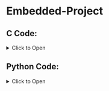 # Embedded-Project
## C Code:
<details>
  <summary>Click to Open </summary>
  
#include <project.h>
#include <stdint.h>

// Global variable to hold ADC output
volatile uint8_t adc_output = 0;
uint8_t sendData;

int main()
{
    CyGlobalIntEnable;

    UART_Start();        // Initialize UART
    Opamp_Start();       // Initialize OpAmp
    ADC_Start();         // Initialize ADC
    AMux_Start();        // Initialize Analog Multiplexer

    for (;;)
    {
        for (uint8_t channel = 0; channel < 7; channel++)  // Cycle through 7 inputs
        {
            AMux_Select(channel);
            ADC_StartConvert();

            if (ADC_IsEndConversion(ADC_WAIT_FOR_RESULT))
            {
                adc_output = (ADC_GetResult16() >> 8) & 0xFF;
                UART_PutChar(channel);
                CyDelay(2);
                UART_PutChar(adc_output);
                CyDelay(10);
            }
        }
    }
}


  </details>


  ## Python Code:

<details>
  <summary>Click to Open </summary>
  
import serial
import time
import numpy as np
import sounddevice as sd

# Configuration for UART
COM_PORT = 'COM14'  # Change this to your COM port if necessary
BAUD_RATE = 9600

# Map note indices to frequencies (e.g., Sa = 240 Hz, Re = 270 Hz, etc.)
NOTE_FREQUENCIES = {
    0: 240,  # Sa
    1: 270,  # Re
    2: 300,  # Ga
    3: 320,  # Ma
    4: 360,  # Pa
    5: 400,  # Dha
    6: 450   # Ni
}

# Function to play a tone at a given frequency for a specified duration
def play_sound(frequency=262, duration=1):
    sample_rate = 44100  # Samples per second
    t = np.linspace(0, duration, int(sample_rate * duration), endpoint=False)
    wave = 0.5 * np.sin(2 * np.pi * frequency * t)  # Generate sine wave
    sd.play(wave, samplerate=sample_rate)
    sd.wait()  # Wait until sound has finished playing

def main():
    # Open serial port
    with serial.Serial(COM_PORT, BAUD_RATE, timeout=1) as ser:
        print(f"Listening on {COM_PORT} at {BAUD_RATE} baud...")
        sound_playing = False  # Flag to indicate if sound is currently playing
        current_note = None    # Store the current note being played
        
        while True:
            try:
                # Read two bytes from the serial port
                data = ser.read(2)  # Read two bytes
                
                if len(data) == 2:  # Ensure we received exactly two bytes
                    note_byte = data[0]  # First byte: note index (0-6)
                    control_byte = data[1]  # Second byte: control value (0-255)
                    
                    print(f"Received Note Byte: {note_byte}, Control Byte: {control_byte}")

                    # Ensure note_byte is valid
                    if note_byte in NOTE_FREQUENCIES:
                        frequency = NOTE_FREQUENCIES[note_byte]  # Get frequency for the note

                        # Check the control byte value to determine play/stop
                        if control_byte < 200:  # Condition to start playing
                            if not sound_playing or current_note != note_byte:  # Avoid re-triggering the same note
                                print(f"Playing note {note_byte} at {frequency} Hz...")
                                play_sound(frequency, duration=1)
                                sound_playing = True
                                current_note = note_byte
                        else:  # Stop playing if the control byte is 150 or below
                            if sound_playing:
                                print("Stopping sound...")
                                sd.stop()
                                sound_playing = False
                                current_note = None

                else:
                    # If no valid data is received, stop any playing sound
                    if sound_playing:
                        print("No data received, stopping sound...")
                        sd.stop()
                        sound_playing = False
                        current_note = None

            except KeyboardInterrupt:
                print("Exiting...")
                break
            
            except Exception as e:
                print(f"Error: {e}")

if __name__ == "__main__":
    main()
    
  </details>
